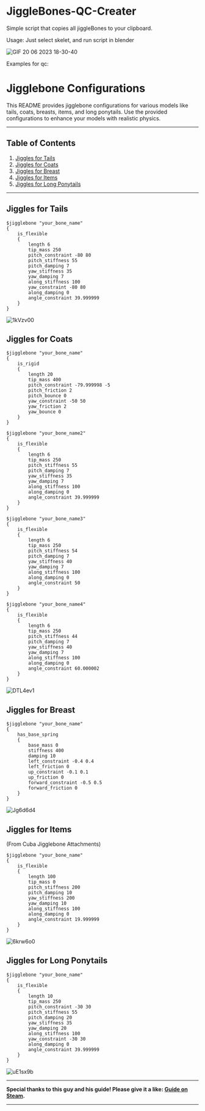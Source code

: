 # JiggleBones-QC-Creater
Simple script that copies all jiggleBones to your clipboard.

Usage:
Just select skelet, and run script in blender

![GIF 20 06 2023 18-30-40](https://github.com/Feromon32/JiggleBones-QC-Creater/assets/65503900/41da793f-071d-496f-aba4-f8e9ccf68af3)


Examples for qc:

# Jigglebone Configurations

This README provides jigglebone configurations for various models like tails, coats, breasts, items, and long ponytails. Use the provided configurations to enhance your models with realistic physics.

---

## Table of Contents

1. [Jiggles for Tails](#jiggles-for-tails)
2. [Jiggles for Coats](#jiggles-for-coats)
3. [Jiggles for Breast](#jiggles-for-breast)
4. [Jiggles for Items](#jiggles-for-items)
5. [Jiggles for Long Ponytails](#jiggles-for-long-ponytails)

---

## Jiggles for Tails

```plaintext
$jigglebone "your_bone_name"
{
    is_flexible
    {
        length 6
        tip_mass 250
        pitch_constraint -80 80
        pitch_stiffness 55
        pitch_damping 7
        yaw_stiffness 35
        yaw_damping 7
        along_stiffness 100
        yaw_constraint -80 80
        along_damping 0
        angle_constraint 39.999999
    }
}
```
![1kVzv00](https://github.com/user-attachments/assets/b2c8ce00-38f6-4a9c-9107-81f355665503)

## Jiggles for Coats
```plaintext
$jigglebone "your_bone_name"
{
    is_rigid
    {
        length 20
        tip_mass 400
        pitch_constraint -79.999998 -5
        pitch_friction 2
        pitch_bounce 0
        yaw_constraint -50 50
        yaw_friction 2
        yaw_bounce 0
    }
}

$jigglebone "your_bone_name2"
{
    is_flexible
    {
        length 6
        tip_mass 250
        pitch_stiffness 55
        pitch_damping 7
        yaw_stiffness 35
        yaw_damping 7
        along_stiffness 100
        along_damping 0
        angle_constraint 39.999999
    }
}

$jigglebone "your_bone_name3"
{
    is_flexible
    {
        length 6
        tip_mass 250
        pitch_stiffness 54
        pitch_damping 7
        yaw_stiffness 40
        yaw_damping 7
        along_stiffness 100
        along_damping 0
        angle_constraint 50
    }
}

$jigglebone "your_bone_name4"
{
    is_flexible
    {
        length 6
        tip_mass 250
        pitch_stiffness 44
        pitch_damping 7
        yaw_stiffness 40
        yaw_damping 7
        along_stiffness 100
        along_damping 0
        angle_constraint 60.000002
    }
}
```
![DTL4ev1](https://github.com/user-attachments/assets/9013a9b3-3889-4e95-828b-76bb8cd53087)

## Jiggles for Breast
```plaintext
$jigglebone "your_bone_name"
{
    has_base_spring
    {
        base_mass 0
        stiffness 400
        damping 10
        left_constraint -0.4 0.4
        left_friction 0
        up_constraint -0.1 0.1
        up_friction 0
        forward_constraint -0.5 0.5
        forward_friction 0
    }
}
```
![Jg6d6d4](https://github.com/user-attachments/assets/436d85d9-f4c1-43cc-b56a-cd7e94a99489)

## Jiggles for Items
(From Cuba Jigglebone Attachments)

```plaintext
$jigglebone "your_bone_name"
{
    is_flexible
    {
        length 100
        tip_mass 0
        pitch_stiffness 200
        pitch_damping 10
        yaw_stiffness 200
        yaw_damping 10
        along_stiffness 100
        along_damping 0
        angle_constraint 19.999999
    }
}
```
![6krw6o0](https://github.com/user-attachments/assets/9f1d1fc2-7f89-4eab-bd53-f4274500e4c0)


## Jiggles for Long Ponytails
```plaintext
$jigglebone "your_bone_name"
{
    is_flexible
    {
        length 10
        tip_mass 250
        pitch_constraint -30 30
        pitch_stiffness 55
        pitch_damping 20
        yaw_stiffness 35
        yaw_damping 20
        along_stiffness 100
        yaw_constraint -30 30
        along_damping 0
        angle_constraint 39.999999
    }
}
```
![uE1sx9b](https://github.com/user-attachments/assets/2d5f912e-5c4b-453c-8834-a5e911515a3d)

---

**Special thanks to this guy and his guide! Please give it a like: [Guide on Steam](https://steamcommunity.com/sharedfiles/filedetails/?id=3219785194).**

---
